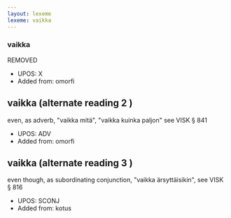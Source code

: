 ```yaml
---
layout: lexeme
lexeme: vaikka
---
```


###  vaikka

REMOVED
* UPOS:  X
* Added from:  omorfi


## vaikka (alternate reading 2 )

even, as adverb, "vaikka mitä", "vaikka kuinka paljon" see VISK § 841
* UPOS:  ADV
* Added from:  omorfi


## vaikka (alternate reading 3 )

even though, as subordinating conjunction, "vaikka ärsyttäisikin", see VISK § 816
* UPOS:  SCONJ
* Added from:  kotus

